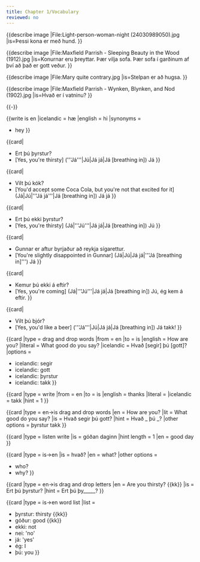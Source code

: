 ```yaml
---
title: Chapter 1/Vocabulary
reviewed: no
---
```


{{describe image
|File:Light-person-woman-night (24030989050).jpg
|is=Þessi kona er með hund.
}}

{{describe image
|File:Maxfield Parrish - Sleeping Beauty in the Wood (1912).jpg
|is=Konurnar eru þreyttar. Þær vilja sofa. Þær sofa í garðinum af því að það er gott veður.
}}

{{describe image
|File:Mary quite contrary.jpg
|is=Stelpan er að hugsa.
}}

{{describe image
|File:Maxfield Parrish - Wynken, Blynken, and Nod (1902).jpg
|is=Hvað er í vatninu?
}}

{{-}}

{{write is en
|icelandic = hæ
|english = hi
|synonyms =
* hey
}}

{{card|
* Ert þú þyrstur?
* [Yes, you're thirsty] ('''Já'''|Jú|Já já|Já [breathing in]) Já
}}

{{card|
* Vilt þú kók?
* [You'd accept some Coca Cola, but you're not that excited for it] (Já|Jú|'''Já já'''|Já [breathing in]) Já já
}}

{{card|
* Ert þú ekki þyrstur?
* [Yes, you're thirsty] (Já|'''Jú'''|Já já|Já [breathing in]) Jú
}}

{{card|
* Gunnar er aftur byrjaður að reykja sígarettur.
* [You're slightly disappointed in Gunnar] (Já|Jú|Já já|'''Já [breathing in]''') Já
}}

{{card|
* Kemur þú ekki á eftir?
* [Yes, you're coming] (Já|'''Jú'''|Já já|Já [breathing in]) Jú, ég kem á eftir.
}}

{{card|
* Vilt þú bjór?
* [Yes, you'd like a beer] ('''Já'''|Jú|Já já|Já [breathing in]) Já takk!
}}

{{card
|type = drag and drop words
|from = en
|to = is
|english = How are you?
|literal = What good do you say?
|icelandic = Hvað [segir] þú [gott]?
|options =
* icelandic: segir
* icelandic: gott
* icelandic: þyrstur
* icelandic: takk
}}

{{card
|type = write
|from = en
|to = is
|english = thanks
|literal =
|icelandic = takk
|hint = 1
}}

{{card
|type = en->is drag and drop words
|en = How are you?
|lit = What good do you say?
|is = Hvað segir þú gott?
|hint = Hvað _ þú _?
|other options = þyrstur takk
}}

{{card
|type = listen write
|is = góðan daginn
|hint length = 1
|en = good day
}}

{{card
|type = is->en
|is = hvað?
|en = what?
|other options =
* who?
* why?
}}

{{card
|type = en->is drag and drop letters
|en = Are you thirsty? {{kk}}
|is = Ert þú þyrstur?
|hint = Ert þú þy_____?
}}

{{card
|type = is->en word list
|list =
* þyrstur: thirsty {{kk}}
* góður: good {{kk}}
* ekki: not
* nei: 'no'
* já: 'yes'
* ég: I
* þú: you
}}

